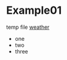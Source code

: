 # Example01
temp file  [weather](http://forecast.weather.gov/MapClick.php?CityName=Yorktown&state=VA&site=AKQ&textField1=37.2345&textField2=-76.5072&e=0#.VgqID0btr30)
* one
* two
* three
